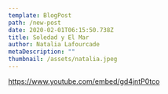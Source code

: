 ```yaml
---
template: BlogPost
path: /new-post
date: 2020-02-01T06:15:50.738Z
title: Soledad y El Mar
author: Natalia Lafourcade
metaDescription: ""
thumbnail: /assets/natalia.jpeg
---
```

https://www.youtube.com/embed/gd4jntP0tco